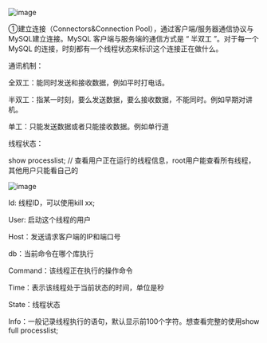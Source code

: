 ![image](https://user-images.githubusercontent.com/62527778/187800981-1b9e2a47-6dc5-43b9-b8d1-69b4e3ca7547.png)

①建立连接（Connectors&Connection Pool），通过客户端/服务器通信协议与MySQL建立连接。MySQL 客户端与服务端的通信方式是 “ 半双工 ”。对于每一个 MySQL 的连接，时刻都有一个线程状态来标识这个连接正在做什么。

通讯机制：

  全双工：能同时发送和接收数据，例如平时打电话。

  半双工：指某一时刻，要么发送数据，要么接收数据，不能同时。例如早期对讲机。
  
  单工：只能发送数据或者只能接收数据。例如单行道

线程状态：

  show processlist; // 查看用户正在运行的线程信息，root用户能查看所有线程，其他用户只能看自己的
  
  ![image](https://user-images.githubusercontent.com/62527778/187801050-a0148a74-85fd-48a5-a042-f2f1620b4aa0.png)

  Id: 线程ID，可以使用kill xx;
  
  User: 启动这个线程的用户

  Host：发送请求客户端的IP和端口号
  
  db：当前命令在哪个库执行
  
  Command：该线程正在执行的操作命令
  
  Time：表示该线程处于当前状态的时间，单位是秒
  
  State：线程状态
  
  Info：一般记录线程执行的语句，默认显示前100个字符。想查看完整的使用show full processlist;
